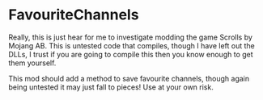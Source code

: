# FavouriteChannels

Really, this is just hear for me to investigate modding the game Scrolls by Mojang AB.
This is untested code that compiles, though I have left out the DLLs, I trust if you are going to compile this then you know enough to get them yourself.

This mod should add a method to save favourite channels, though again being untested it may just fall to pieces!
Use at your own risk.